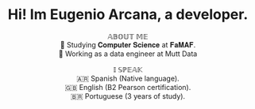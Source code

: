<h1 align="center">Hi! Im Eugenio Arcana, a developer.</h1>

<p align="center">
𝔸𝔹𝕆𝕌𝕋 𝕄𝔼
<br />
🌱 Studying 𝐂𝐨𝐦𝐩𝐮𝐭𝐞𝐫 𝐒𝐜𝐢𝐞𝐧𝐜𝐞 at 𝐅𝐚𝐌𝐀𝐅.
<br />
👀 Working as a data engineer at Mutt Data
<br />
</p>

<p align="center">
𝕀 𝕊ℙ𝔼𝔸𝕂
<br />
🇦🇷 Spanish (Native language).
<br />
🇬🇧 English (B2 Pearson certification).
<br />
🇧🇷 Portuguese (3 years of study).









<!---
Luny7/Luny7 is a ✨ special ✨ repository because its `README.md` (this file) appears on your GitHub profile.
You can click the Preview link to take a look at your changes.
--->

